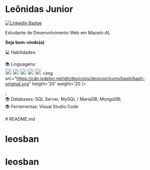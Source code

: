 
# Leônidas Junior
[![Linkedin Badge](https://img.shields.io/badge/-LinkedIn-blue?style=flat-square&logo=Linkedin&logoColor=white&link=https://www.linkedin.com/in/Lucas%20Vicentini-48402b141/)](https://www.linkedin.com/in/le%C3%B4nidas-junior/)

Estudante de Desenvolvimento Web em Maceió-AL

**Seja bem-vindo(a)**


💻 Habilidades: </br>

📚 Linguagens:  
<img src="https://cdn.jsdelivr.net/gh/devicons/devicon/icons/javascript/javascript-original.svg" height='20' weight='20'/>
 <img src="https://cdn.jsdelivr.net/gh/devicons/devicon/icons/typescript/typescript-original.svg" height='20' weight='20'/> <img src="https://cdn.jsdelivr.net/gh/devicons/devicon/icons/html5/html5-original-wordmark.svg" height='20' weight='20'/> <img src="https://cdn.jsdelivr.net/gh/devicons/devicon/icons/css3/css3-original-wordmark.svg" height='20' weight='20'/> <img src="https://cdn.jsdelivr.net/gh/devicons/devicon/icons/unix/unix-original.svg" height='20' weight='20'/> <img src="https://cdn.jsdelivr.net/gh/devicons/devicon/icons/bash/bash-original.svg" height='20' weight='20 />




;</br>
📚 Databases:   SQL Server, MySQL / MariaDB, MongoDB;</br>
📚 Ferramentas: Visual Studio Code</br></br># README.md
# leosban
# leosban
